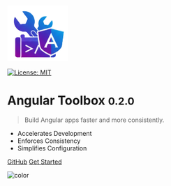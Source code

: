 ![logo](media/icon.png)

[![License: MIT](https://img.shields.io/badge/License-MIT-yellow.svg)](https://opensource.org/licenses/MIT)

# Angular Toolbox <small>0.2.0</small>

> Build Angular apps faster and more consistently.

- Accelerates Development
- Enforces Consistency
- Simplifies Configuration

[GitHub](https://github.com/Fernandocgomez/vscode-extensions.angular-toolbox)
[Get Started](#main)

<!-- background color -->

![color](#23203B)

